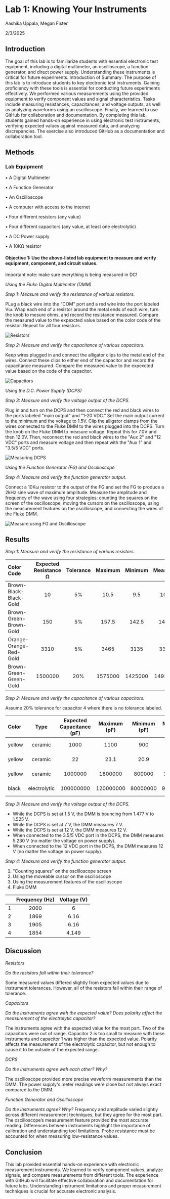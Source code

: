 
# Lab 1: Knowing Your Instruments 
Aashika Uppala, Megan Fister

2/3/2025

## Introduction
The goal of this lab is to familiarize students with essential electronic test equipment, including a digital multimeter, an oscilloscope, a function generator, and direct power supply. 
Understanding these instruments is critical for future experiments. 
Introduction of Summary: The purpose of this lab is to introduce students to key electronic test instruments. Gaining proficiency with these tools is essential for conducting future experiments effectively.
We performed various measurements using the provided equipment to verify component values and signal characteristics. Tasks include measuring resistances, capacitances, and voltage outputs, as well as analyzing waveforms using an oscilloscope.
Finally, we learned to use GitHub for collaboration and documentation.
By completing this lab, students gained hands-on experience in using electronic test instruments, verifying expected values against measured data, and analyzing discrepancies.
The exercise also introduced GitHub as a documentation and collaboration tool.

## Methods
### Lab Equipment
• A Digital Multimeter

• A Function Generator

• An Oscilloscope

• A computer with access to the internet

• Four different resistors (any value)

• Four different capacitors (any value, at least one electrolytic)

• A DC Power supply

• A 10KΩ resistor

#### Objective 1: Use the above-listed lab equipment to measure and verify equipment, component, and circuit values.

Important note: make sure everything is being measured in DC!

*Using the Fluke Digital Multimeter (DMM)*

*Step 1: Measure and verify the resistance of various resistors.*

PLug a black wire into the "COM" port and a red wire into the port labeled V&omega;. Wrap each end of a resistor around the metal ends of each wire, turn the knob to mesure ohms, and record the resistance measured. Compare the measured value to the expexcted value based on the color code of the resistor. Repeat for all four resistors.

![Resistors](https://github.com/aashikauppala/BAE-305-Labs/blob/main/Lab1%203.jpg)

*Step 2: Measure and verify the capacitance of various capacitors.*

Keep wires plugged in and connect the alligator clips to the metal end of the wires. Connect these clips to either end of the capacitor and record the capacitance measured. Compare the measured value to the expexcted value based on the code of the capacitor.

![Capacitors](https://github.com/aashikauppala/BAE-305-Labs/blob/main/Lab1%204.jpg)

*Using the D.C. Power Supply (DCPS)*

*Step 3: Measure and verify the voltage output of the DCPS.*

Plug in and turn on the DCPS and then connect the red and black wires to the ports labeled "main output" and "1-20 VDC." Set the main output current to the minimum and the voltage to 1.5V. Clip the alligator clamps from the wires connected to the Fluke DMM to the wires plugged into the DCPS. Turn the knob on the Fluke DMM to measure voltage. Repeat this for 7.0V and then 12.0V. Then, reconnect the red and black wires to the "Aux 2" and "12 VDC" ports and measure voltage and then repeat with the "Aux 1" and "3.5/5 VDC" ports.

![Measuring DCPS](https://github.com/aashikauppala/BAE-305-Labs/blob/main/Lab1%208.jpg)

*Using the Function Generator (FG) and Oscilloscope*

*Step 4: Measure and verify the function generator output.*

Connect a 10K&omega; resistor to the output of the FG and set the FG to produce a 2kHz sine wave of maximum amplitude. Measure the amplitude and frequency of the wave using four strategies: counting the squares on the screen of the oscilloscope, moving the cursors on the oscilloscope, using the measurement features on the oscilloscope, and connecting the wires of the Fluke DMM. 

![Measure using FG and Oscilloscope](https://github.com/aashikauppala/BAE-305-Labs/blob/main/Lab1%2012.jpg)


## Results
*Step 1: Measure and verify the resistance of various resistors.*

| Color Code | Expected Resistance &Omega; | Tolerance | Maximum | Minimum | Measured | Range |
|:---|:---:|:---:|:---:|:---:|:---:|---:|
| Brown-Black-Black-Gold | 10    | 5%|10.5   | 9.5   | 10.1  | In Range |
| Brown-Green-Brown-Gold | 150   | 5%|157.5  | 142.5 | 147.7 | In Range |
| Orange-Orange-Red-Gold | 3310  | 5%|3465   | 3135  | 3310  | In Range |
| Brown-Green-Green-Gold |1500000| 20%|1575000|1425000|1495000| In Range |

*Step 2: Measure and verify the capacitance of various capacitors.*

Assume 20% tolerance for capacitor 4 where there is no tolerance labeled. 

| Color| Type | Expected Capacitance (pF) | Maximum (pF) | Minimum (pF) | Measured (pF) | Range |
|:---|:---:|:---:|:---:|:---:|:---:|---:|
|   yellow   | ceramic      |1000     | 1100  | 900  | 1320        | Out of Range |
| yellow   | ceramic      |22      | 23.1     | 20.9     | 320       | Out of Range |
| yellow    | ceramic | 1000000  | 1800000   | 800000  | 1160000   | In Range |
| black     | electrolytic | 100000000  | 120000000 | 80000000   | 97200000    | In Range |


*Step 3: Measure and verify the voltage output of the DCPS.*

- While the DCPS is set at 1.5 V, the DMM is bouncing from 1.477 V to 1.525 V.
- While the DCPS is set at 7 V, the DMM measures 7 V.
- While the DCPS is set at 12 V, the DMM measures 12 V.
- When connected to the 3.5/5 VDC port in the DCPS, the DMM measures 5.230 V (no matter the voltage on power supply).
- When connected to the 12 VDC port in the DCPS, the DMM measures 12 V (no matter the voltage on power supply).


*Step 4: Measure and verify the function generator output.*

1. "Counting squares" on the oscilloscope screen
2. Using the moveable cursor on the oscilloscope
3. Using the measurement features of the oscilloscope
4. Fluke DMM


|  |  Frequency (Hz)|  Voltage (V)|
|:---|:---:|:---:|
|1   |2000 |6|
|2     | 1869 |6.16|
|3     | 1905 |6.16|
|4     | 1854 |4.149|


## Discussion
*Resistors*

*Do the resistors fall within their tolerance?*

Some measured values differed slightly from expected values due to instrument tolerances. However, all of the resistors fall within their range of tolerance. 


*Capacitors*

*Do the instruments agree with the expected value? Does polarity affect the measurement of the electrolytic capacitor?*

The instruments agree with the expected value for the most part. Two of the capacitors were out of range. Capacitor 2 is too small to measure with these instruments and capacitor 1 was higher than the expected value. Polarity affects the measurement of the electrolytic capacitor, but not enough to cause it to be outside of the expected range. 


*DCPS*

*Do the instruments agree with each other? Why?*

The oscilloscope provided more precise waveform measurements than the DMM. The power supply's meter readings were close but not always exact compared to the DMM.


*Function Generator and Oscilloscope*

*Do the instruments agree? Why?*
Frequency and amplitude varied slightly across different measurement techniques, but they agree for the most part. The oscilloscope’s measurement feature provided the most accurate reading. Differences between instruments highlight the importance of calibration and understanding tool limitations. Probe resistance must be accounted for when measuring low-resistance values.

## Conclusion
This lab provided essential hands-on experience with electronic measurement instruments. We learned to verify component values, analyze signals, and compare measurements from different tools.
The experience with GitHub will facilitate effective collaboration and documentation for future labs. Understanding instrument limitations and proper measurement techniques is crucial for accurate electronic analysis.
